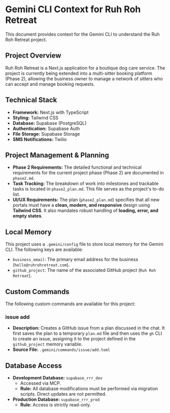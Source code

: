 # Gemini CLI Context for Ruh Roh Retreat

This document provides context for the Gemini CLI to understand the Ruh Roh Retreat project.

## Project Overview

Ruh Roh Retreat is a Next.js application for a boutique dog care service. The project is currently being extended into a multi-sitter booking platform (Phase 2), allowing the business owner to manage a network of sitters who can accept and manage booking requests.

## Technical Stack

-   **Framework:** Next.js with TypeScript
-   **Styling:** Tailwind CSS
-   **Database:** Supabase (PostgreSQL)
-   **Authentication:** Supabase Auth
-   **File Storage:** Supabase Storage
-   **SMS Notifications:** Twilio

## Project Management & Planning

-   **Phase 2 Requirements:** The detailed functional and technical requirements for the current project phase (Phase 2) are documented in `phase2.md`.
-   **Task Tracking:** The breakdown of work into milestones and trackable tasks is located in `phase2_plan.md`. This file serves as the project's to-do list.
-   **UI/UX Requirements:** The plan (`phase2_plan.md`) specifies that all new portals must have a **clean, modern, and responsive** design using **Tailwind CSS**. It also mandates robust handling of **loading, error, and empty states**.

## Local Memory

This project uses a `.gemini/config` file to store local memory for the Gemini CLI. The following keys are available:

-   `business_email`: The primary email address for the business (`hello@ruhrohretreat.com`).
-   `github_project`: The name of the associated GitHub project (`Ruh Roh Retreat`).

## Custom Commands

The following custom commands are available for this project:

### issue add

-   **Description:** Creates a GitHub issue from a plan discussed in the chat. It first saves the plan to a temporary `plan.md` file and then uses the `gh` CLI to create an issue, assigning it to the project defined in the `github_project` memory variable.
-   **Source File:** `.gemini/commands/issue/add.toml`

## Database Access

-   **Development Database:** `supabase_rrr_dev`
    -   Accessed via MCP.
    -   **Rule:** All database modifications must be performed via migration scripts. Direct updates are not permitted.
-   **Production Database:** `supabase_rrr_prod`
    -   **Rule:** Access is strictly read-only.
